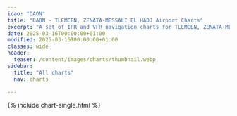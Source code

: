 ```yaml
---
icao: "DAON" 
title: "DAON - TLEMCEN, ZENATA-MESSALI EL HADJ Airport Charts"
excerpt: "A set of IFR and VFR navigation charts for TLEMCEN, ZENATA-MESSALI EL HADJ Airport"
date: 2025-03-16T00:00:00+01:00
modified: 2025-03-16T00:00:00+01:00
classes: wide
header:
  teaser: /content/images/charts/thumbnail.webp
sidebar:
  title: "All charts"
  nav: charts

---
```


{% include chart-single.html %}